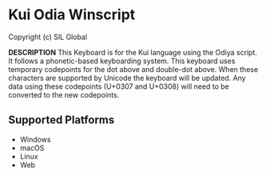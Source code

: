 Kui Odia Winscript 
====================

Copyright (c) SIL Global


__DESCRIPTION__
This Keyboard is for the Kui language using the Odiya script. It follows a phonetic-based keyboarding system. This keyboard uses temporary codepoints for the dot above and double-dot above. When these characters are supported by Unicode the keyboard will be updated. Any data using these codepoints (U+0307 and U+0308) will need to be converted to the new codepoints.

## Supported Platforms
 * Windows
 * macOS
 * Linux
 * Web
 

